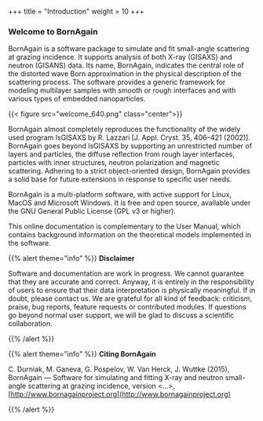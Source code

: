 +++
title = "Introduction"
weight = 10
+++

### Welcome to BornAgain

BornAgain is a software package to simulate and fit small-angle scattering at grazing incidence. It supports analysis of both X-ray (GISAXS) and neutron (GISANS) data.  Its name, BornAgain, indicates the central role of the distorted wave Born approximation  in the physical description of the scattering process.  The software provides a generic framework for modeling multilayer samples with smooth or rough interfaces and with various types of embedded nanoparticles.

{{< figure src="welcome_640.png" class="center">}}

BornAgain almost completely reproduces the functionality of the widely used program IsGISAXS by R. Lazzari [J. Appl. Cryst. 35, 406–421 (2002)]. BornAgain goes beyond IsGISAXS by supporting an unrestricted number of layers and particles, the diffuse reflection from rough layer interfaces, particles with inner structures, neutron polarization and magnetic scattering. Adhering to a strict object-oriented design, BornAgain provides a solid base for future extensions in response to specific user needs.

BornAgain is a multi-platform software, with active support for Linux, MacOS and Microsoft Windows. It is free and open source, available under the GNU General Public License (GPL v3 or higher).

This online documentation is complementary to the User Manual, which contains background information on the theoretical models implemented in the software.

{{% alert theme="info" %}}
**Disclaimer**

Software and documentation are work in progress. We cannot guarantee that they are accurate and correct. Anyway, it is entirely in the responsibility of users to ensure that their data interpretation is physically meaningful. If in doubt, please contact us. We are grateful for all kind of feedback: criticism, praise, bug reports, feature  requests or contributed modules. If questions go beyond normal user support, we will be glad to discuss a scientific collaboration.

{{% /alert %}}

{{% alert theme="info" %}}
**Citing  BornAgain**

C. Durniak, M. Ganeva, G. Pospelov, W. Van Herck, J. Wuttke (2015), BornAgain — Software for simulating and fitting X-ray and neutron small-angle scattering at grazing incidence, version <...>, [http://www.bornagainproject.org](http://www.bornagainproject.org)

{{% /alert %}}
